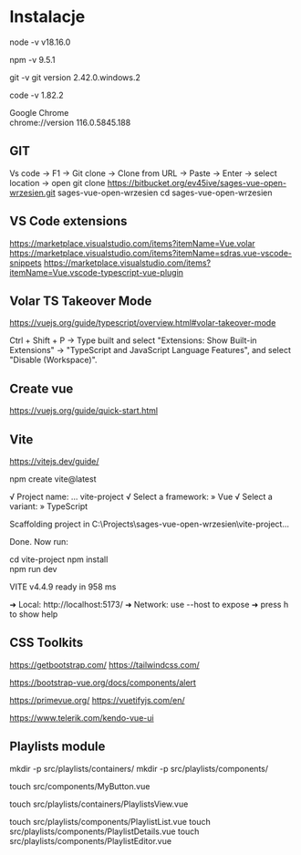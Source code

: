 
# Instalacje
node -v
v18.16.0

npm -v 
9.5.1

git -v
git version 2.42.0.windows.2

code -v
1.82.2

Google Chrome	
chrome://version 
116.0.5845.188

## GIT 
Vs code -> F1 -> Git clone -> Clone from URL -> Paste -> Enter -> select location -> open
git clone https://bitbucket.org/ev45ive/sages-vue-open-wrzesien.git sages-vue-open-wrzesien
cd sages-vue-open-wrzesien

## VS Code extensions
https://marketplace.visualstudio.com/items?itemName=Vue.volar
https://marketplace.visualstudio.com/items?itemName=sdras.vue-vscode-snippets
https://marketplace.visualstudio.com/items?itemName=Vue.vscode-typescript-vue-plugin

## Volar TS Takeover Mode
https://vuejs.org/guide/typescript/overview.html#volar-takeover-mode

Ctrl + Shift + P -> Type built and select "Extensions: Show Built-in Extensions" -> "TypeScript and JavaScript Language Features", and select "Disable (Workspace)".


## Create vue
https://vuejs.org/guide/quick-start.html


## Vite
https://vitejs.dev/guide/

npm create vite@latest

√ Project name: ... vite-project
√ Select a framework: » Vue
√ Select a variant: » TypeScript

Scaffolding project in C:\Projects\sages-vue-open-wrzesien\vite-project...

Done. Now run:   

  cd vite-project
  npm install    
  npm run dev

 VITE v4.4.9  ready in 958 ms

  ➜  Local:   http://localhost:5173/
  ➜  Network: use --host to expose
  ➜  press h to show help


## CSS Toolkits
https://getbootstrap.com/
https://tailwindcss.com/

https://bootstrap-vue.org/docs/components/alert

https://primevue.org/
https://vuetifyjs.com/en/

https://www.telerik.com/kendo-vue-ui

## Playlists module 

mkdir -p src/playlists/containers/
mkdir -p src/playlists/components/


touch src/components/MyButton.vue

touch src/playlists/containers/PlaylistsView.vue

touch src/playlists/components/PlaylistList.vue
touch src/playlists/components/PlaylistDetails.vue
touch src/playlists/components/PlaylistEditor.vue